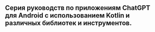 ## Серия руководств по приложениям ChatGPT для Android с использованием Kotlin и различных библиотек и инструментов.